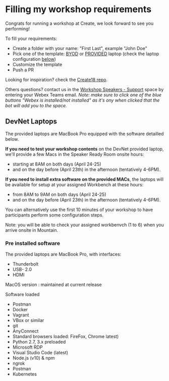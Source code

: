 # Filling my workshop requirements

Congrats for running a workshop at Create, we look forward to see you performing!

To fill your requirements:
- Create a folder with your name: "First Last", example "John Doe"
- Pick one of the template: [BYOD](./BYOD-template.md) or [PROVIDED](./PROVIDED-template.md) laptop (check the laptop configuration [below](#Pre-installed-software))
- Customize the template
- Push a PR


Looking for inspiration? check the [Create18 repo](https://github.com/CiscoDevNet/Create2018).

Others questions? contact us in the [Workshop Speakers - Support](https://eurl.io/#HkwW5EBwV) space by entering your Webex Teams email.
_Note: make sure to click one of the blue buttons "Webex is installed/not installed" as it's ony when clicked that the bot will add you to the space._


## DevNet Laptops 

The provided laptops are MacBook Pro equipped with the software detailled below.

**If you need to test your workshop contents** on the DevNet provided laptop, we'll provide a few Macs in the Speaker Ready Room onsite hours:
- starting at 8AM on both days (April 24-25) 
- and on the day before (April 23th) in the afternoon (tentatively 4-6PM).


**If you need to install extra software on the provided MACs**, the laptops will be available for setup at your assigned Workbench at these hours:
- from 8AM to 9AM on both days (April 24-25) 
- and on the day before (April 23th) in the afternoon (tentatively 4-6PM).

You can alternatively use the first 10 minutes of your workshop to have participants perform some configuration steps.

Note: you will be able to check your assigned workbenvch (1 to 6) when you arrive onsite in Mountain.

### Pre installed software

The provided laptops are MacBook Pro, with interfaces: 
- Thunderbolt
- USB- 2.0
- HDMI

MacOS version : maintained at current release

Software loaded
- Postman
- Docker
- Vagrant
- VBox or similar
- git
- AnyConnect
- Standard browsers loaded: FireFox, Chrome latest)
- Python 2.7, 3.x preloaded
- Microsoft RDP
- Visual Studio Code (latest)
- Node.js (v10) & npm
- ngrok
- Postman
- Kubernetes 
